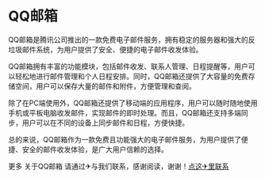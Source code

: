 # QQ邮箱

QQ邮箱是腾讯公司推出的一款免费电子邮件服务，拥有稳定的服务器和强大的反垃圾邮件系统，为用户提供了安全、便捷的电子邮件收发体验。

QQ邮箱拥有丰富的功能模块，包括邮件收发、联系人管理、日程提醒等，用户可以轻松地进行邮件管理和个人日程安排。同时，QQ邮箱还提供了大容量的免费存储空间，用户可以保存大量的邮件和附件，方便管理和查阅。

除了在PC端使用外，QQ邮箱还提供了移动端的应用程序，用户可以随时随地使用手机或平板电脑收发邮件，实现邮件的即时处理。而且，QQ邮箱还支持多端同步，用户可以在不同的设备上同步邮件和日程，方便快捷。

总的来说，QQ邮箱作为一款免费且功能强大的电子邮件服务，为用户提供了便捷、安全的邮件收发体验，是广大用户信赖的选择。

更多 关于QQ邮箱 请通过✈与我们联系，感谢阅读，谢谢！[点这✈里联系](https://w.k02.cc)